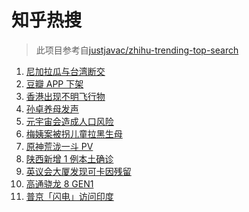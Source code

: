 # 知乎热搜

> 此项目参考自[justjavac/zhihu-trending-top-search](https://github.com/justjavac/zhihu-trending-top-search/blob/main/utils.ts)

<!-- BEGIN -->
  <!-- 最后更新时间:Fri Dec 10 2021 03:11:35 GMT+0000 (Coordinated Universal Time) -->
  1. [尼加拉瓜与台湾断交](https://www.zhihu.com/search?q=尼加拉瓜)
1. [豆瓣 APP 下架](https://www.zhihu.com/search?q=豆瓣)
1. [香港出现不明飞行物](https://www.zhihu.com/search?q=香港不明飞行物)
1. [孙卓养母发声](https://www.zhihu.com/search?q=孙卓)
1. [元宇宙会造成人口风险](https://www.zhihu.com/search?q=元宇宙)
1. [梅姨案被拐儿童拉黑生母](https://www.zhihu.com/search?q=梅姨)
1. [原神荒泷一斗 PV](https://www.zhihu.com/search?q=原神)
1. [陕西新增 1 例本土确诊](https://www.zhihu.com/search?q=陕西疫情)
1. [英议会大厦发现可卡因残留](https://www.zhihu.com/search?q=英国议会大厦)
1. [高通骁龙 8 GEN1](https://www.zhihu.com/search?q=骁龙8GEN1)
1. [普京「闪电」访问印度](https://www.zhihu.com/search?q=普京)
  <!-- END -->